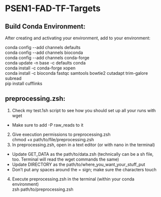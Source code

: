 # PSEN1-FAD-TF-Targets

## Build Conda Environment:
After creating and activating your environment, add to your environment:

conda config --add channels defaults <br/>
conda config --add channels bioconda <br/>
conda config --add channels conda-forge <br/>
conda update -n base -c defaults conda <br/>
conda install -c conda-forge xopen <br/>
conda install -c bioconda fastqc samtools bowtie2 cutadapt trim-galore subread <br/>
pip install cufflinks <br/>

## preprocessing.zsh:
1. Check my test.1sh script to see how you should set up all your runs with wget <br/>
- Make sure to add -P raw_reads to it <br/>
2. Give execution permissions to preprocessing.zsh <br/>
chmod +x path/to/file/preprocessing.zsh <br/>
3. In preprocessing.zsh, open in a text editor (or with nano in the terminal) <br/>
- Update GET_DATA as the path/to/data.zsh (technically can be a sh file, too. Terminal will read the wget commands the same) <br/>
- Update DIRECTORY as the path/to/where_you_want_your_stuff_put <br/>
- Don’t put any spaces around the = sign; make sure the characters touch <br/>
4. Execute preprocessing.zsh in the terminal (within your conda environment) <br/>
zsh path/to/preprocessing.zsh
